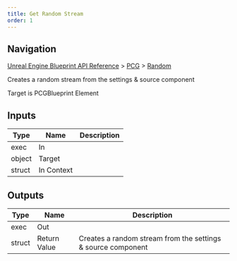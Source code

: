 ```yaml
---
title: Get Random Stream
order: 1
---
```

## Navigation

[Unreal Engine Blueprint API Reference](https://dev.epicgames.com/documentation/en-us/unreal-engine/BlueprintAPI) > [PCG](https://dev.epicgames.com/documentation/en-us/unreal-engine/BlueprintAPI/PCG) > [Random](https://dev.epicgames.com/documentation/en-us/unreal-engine/BlueprintAPI/PCG/Random)

Creates a random stream from the settings & source component

Target is PCGBlueprint Element

## Inputs

| Type | Name | Description |
| --- | --- | --- |
| exec | In |  |
| object | Target |  |
| struct | In Context |  |

## Outputs

| Type | Name | Description |
| --- | --- | --- |
| exec | Out |  |
| struct | Return Value | Creates a random stream from the settings & source component |
